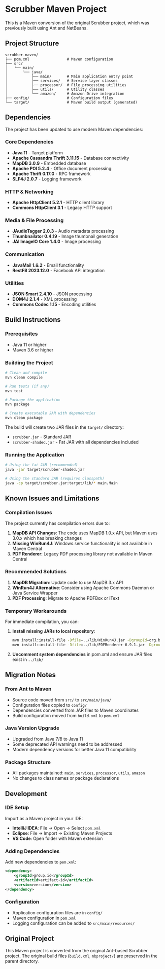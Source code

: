 # Scrubber Maven Project

This is a Maven conversion of the original Scrubber project, which was previously built using Ant and NetBeans.

## Project Structure

```
scrubber-maven/
├── pom.xml                 # Maven configuration
├── src/
│   └── main/
│       └── java/
│           ├── main/       # Main application entry point
│           ├── services/   # Service layer classes
│           ├── processor/  # File processing utilities
│           ├── utils/      # Utility classes
│           └── amazon/     # Amazon Drive integration
├── config/                 # Configuration files
└── target/                 # Maven build output (generated)
```

## Dependencies

The project has been updated to use modern Maven dependencies:

### Core Dependencies
- **Java 11** - Target platform
- **Apache Cassandra Thrift 3.11.15** - Database connectivity
- **MapDB 3.0.9** - Embedded database
- **Apache POI 5.2.4** - Office document processing
- **Apache Thrift 0.17.0** - RPC framework
- **SLF4J 2.0.7** - Logging framework

### HTTP & Networking
- **Apache HttpClient 5.2.1** - HTTP client library
- **Commons HttpClient 3.1** - Legacy HTTP support

### Media & File Processing
- **JAudioTagger 2.0.3** - Audio metadata processing
- **Thumbnailator 0.4.19** - Image thumbnail generation
- **JAI ImageIO Core 1.4.0** - Image processing

### Communication
- **JavaMail 1.6.2** - Email functionality
- **RestFB 2023.12.0** - Facebook API integration

### Utilities
- **JSON Smart 2.4.10** - JSON processing
- **DOM4J 2.1.4** - XML processing
- **Commons Codec 1.15** - Encoding utilities

## Build Instructions

### Prerequisites
- Java 11 or higher
- Maven 3.6 or higher

### Building the Project

```bash
# Clean and compile
mvn clean compile

# Run tests (if any)
mvn test

# Package the application
mvn package

# Create executable JAR with dependencies
mvn clean package
```

The build will create two JAR files in the `target/` directory:
- `scrubber.jar` - Standard JAR
- `scrubber-shaded.jar` - Fat JAR with all dependencies included

### Running the Application

```bash
# Using the fat JAR (recommended)
java -jar target/scrubber-shaded.jar

# Using the standard JAR (requires classpath)
java -cp target/scrubber.jar:target/lib/* main.Main
```

## Known Issues and Limitations

### Compilation Issues
The project currently has compilation errors due to:

1. **MapDB API Changes**: The code uses MapDB 1.0.x API, but Maven uses 3.0.x which has breaking changes
2. **Missing WinRun4J**: Windows service functionality is not available in Maven Central
3. **PDF Renderer**: Legacy PDF processing library not available in Maven Central

### Recommended Solutions

1. **MapDB Migration**: Update code to use MapDB 3.x API
2. **WinRun4J Alternative**: Consider using Apache Commons Daemon or Java Service Wrapper
3. **PDF Processing**: Migrate to Apache PDFBox or iText

### Temporary Workarounds

For immediate compilation, you can:

1. **Install missing JARs to local repository**:
   ```bash
   mvn install:install-file -Dfile=../lib/WinRun4J.jar -DgroupId=org.boris -DartifactId=winrun4j -Dversion=0.4.5 -Dpackaging=jar
   mvn install:install-file -Dfile=../lib/PDFRenderer-0.9.1.jar -DgroupId=com.sun.pdfview -DartifactId=pdf-renderer -Dversion=0.9.1 -Dpackaging=jar
   ```

2. **Uncomment system dependencies** in pom.xml and ensure JAR files exist in `../lib/`

## Migration Notes

### From Ant to Maven
- Source code moved from `src/` to `src/main/java/`
- Configuration files copied to `config/`
- Dependencies converted from JAR files to Maven coordinates
- Build configuration moved from `build.xml` to `pom.xml`

### Java Version Upgrade
- Upgraded from Java 7/8 to Java 11
- Some deprecated API warnings need to be addressed
- Modern dependency versions for better Java 11 compatibility

### Package Structure
- All packages maintained: `main`, `services`, `processor`, `utils`, `amazon`
- No changes to class names or package declarations

## Development

### IDE Setup
Import as a Maven project in your IDE:
- **IntelliJ IDEA**: File → Open → Select `pom.xml`
- **Eclipse**: File → Import → Existing Maven Projects
- **VS Code**: Open folder with Maven extension

### Adding Dependencies
Add new dependencies to `pom.xml`:
```xml
<dependency>
    <groupId>group.id</groupId>
    <artifactId>artifact-id</artifactId>
    <version>version</version>
</dependency>
```

### Configuration
- Application configuration files are in `config/`
- Maven configuration in `pom.xml`
- Logging configuration can be added to `src/main/resources/`

## Original Project
This Maven project is converted from the original Ant-based Scrubber project. The original build files (`build.xml`, `nbproject/`) are preserved in the parent directory.

